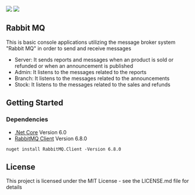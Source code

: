 <p>
  <img src="https://img.shields.io/badge/C%23-512BD4?style=for-the-badge&logo=csharp&logoColor=white" />
  <img src="https://img.shields.io/badge/RabbitMQ-FF6600?style=for-the-badge&logo=rabbitmq&logoColor=white" />
</p>

## Rabbit MQ
This is basic console applications utilizing the message broker system "Rabbit MQ" in order to send and receive messages
- Server: It sends reports and messages when an product is sold or refunded or when an announcement is published
- Admin: It listens to the messages related to the reports
- Branch: It listens to the messages related to the announcements
- Stock: It listens to the messages related to the sales and refunds

## Getting Started
### Dependencies
- [.Net Core](https://dotnet.microsoft.com/en-us/download/dotnet/6.0) Version 6.0
- [RabbitMQ Client](https://www.nuget.org/packages/RabbitMQ.Client) Version 6.8.0
```
nuget install RabbitMQ.Client -Version 6.8.0
```

## License
This project is licensed under the MIT License - see the LICENSE.md file for details
